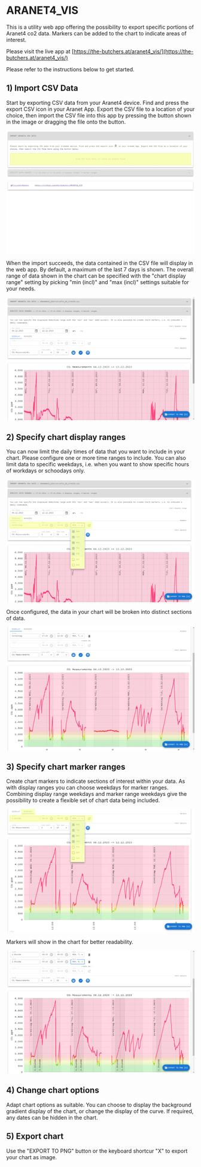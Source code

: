 # ARANET4_VIS

This is a utility web app offering the possibility to export specific portions of Aranet4 co2 data. Markers can be added to the chart to indicate areas of interest.

Please visit the live app at [https://the-butchers.at/aranet4_vis/](https://the-butchers.at/aranet4_vis/)

Please refer to the instructions below to get started.

## 1) Import CSV Data

Start by exporting CSV data from your Aranet4 device. Find and press the export CSV icon in your Aranet App. Export the CSV file to a location of your choice, then import the CSV file into this app by pressing the button shown in the image or dragging the file onto the button.

![CSV dropzone](screens/screen_01.png)

When the import succeeds, the data contained in the CSV file will display in the web app. By default, a maximum of the last 7 days is shown. The overall range of data shown in the chart can be specified with the "chart display range" setting by picking "min (incl)" and "max (incl)" settings suitable for your needs.

![data after importing](screens/screen_02.png)

## 2) Specify chart display ranges

You can now limit the daily times of data that you want to include in your chart. Please configure one or more time ranges to include. You can also limit data to specific weekdays, i.e. when you want to show specific hours of workdays or schoodays only.

![Alt text](screens/screen_03.png)

Once configured, the data in your chart will be broken into distinct sections of data.

![Alt text](screens/screen_04.png)

## 3) Specify chart marker ranges

Create chart markers to indicate sections of interest within your data. As with display ranges you can choose weekdays for marker ranges. Combining display range weekdays and marker range weekdays give the possibility to create a flexible set of chart data being included.

![Alt text](screens/screen_05.png)

Markers will show in the chart for better readability.

![Alt text](screens/screen_06.png)

## 4) Change chart options

Adapt chart options as suitable. You can choose to display the background gradient display of the chart, or change the display of the curve. If required, any dates can be hidden in the chart.

## 5) Export chart

Use the "EXPORT TO PNG" button or the keyboard shortcur "X" to export your chart as image.